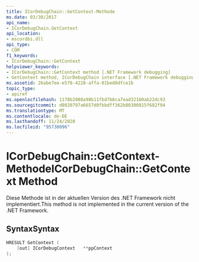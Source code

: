 ```yaml
---
title: ICorDebugChain::GetContext-Methode
ms.date: 03/30/2017
api_name:
- ICorDebugChain.GetContext
api_location:
- mscordbi.dll
api_type:
- COM
f1_keywords:
- ICorDebugChain::GetContext
helpviewer_keywords:
- ICorDebugChain::GetContext method [.NET Framework debugging]
- GetContext method, ICorDebugChain interface [.NET Framework debugging]
ms.assetid: 26abe7ee-e578-4228-affa-01bed0dfce1b
topic_type:
- apiref
ms.openlocfilehash: 1178b2088a98b11fbd7b8ca7ead32160ab22dc93
ms.sourcegitcommit: d8020797a6657d0fbbdff362b80300815f682f94
ms.translationtype: MT
ms.contentlocale: de-DE
ms.lasthandoff: 11/24/2020
ms.locfileid: "95730096"
---
```

# <a name="icordebugchaingetcontext-method"></a><span data-ttu-id="93c3c-102">ICorDebugChain::GetContext-Methode</span><span class="sxs-lookup"><span data-stu-id="93c3c-102">ICorDebugChain::GetContext Method</span></span>

<span data-ttu-id="93c3c-103">Diese Methode ist in der aktuellen Version des .NET Framework nicht implementiert.</span><span class="sxs-lookup"><span data-stu-id="93c3c-103">This method is not implemented in the current version of the .NET Framework.</span></span>  
  
## <a name="syntax"></a><span data-ttu-id="93c3c-104">Syntax</span><span class="sxs-lookup"><span data-stu-id="93c3c-104">Syntax</span></span>  
  
```cpp  
HRESULT GetContext (  
    [out] ICorDebugContext   **ppContext  
);  
```
